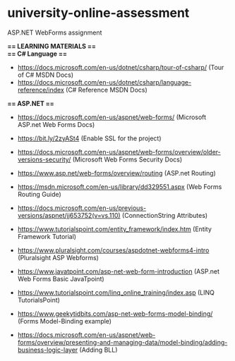 # university-online-assessment
ASP.NET WebForms assignment

**== LEARNING MATERIALS ==**<br/>
**== C# Language ==**
- <https://docs.microsoft.com/en-us/dotnet/csharp/tour-of-csharp/> (Tour of C# MSDN Docs)
- <https://docs.microsoft.com/en-us/dotnet/csharp/language-reference/index> (C# Reference MSDN Docs)

**== ASP.NET ==**
- <https://docs.microsoft.com/en-us/aspnet/web-forms/> (Microsoft ASP.net Web Forms Docs)
- <https://bit.ly/2zyASt4> (Enable SSL for the project)
- <https://docs.microsoft.com/en-us/aspnet/web-forms/overview/older-versions-security/> (Microsoft Web Forms Security Docs)
- <https://www.asp.net/web-forms/overview/routing> (ASP.net Routing)
- <https://msdn.microsoft.com/en-us/library/dd329551.aspx> (Web Forms Routing Guide)
- <https://docs.microsoft.com/en-us/previous-versions/aspnet/jj653752(v=vs.110)> (ConnectionString Attributes)

- <https://www.tutorialspoint.com/entity_framework/index.htm> (Entity Framework Tutorial)
- <https://www.pluralsight.com/courses/aspdotnet-webforms4-intro> (Pluralsight ASP Webforms)
- <https://www.javatpoint.com/asp-net-web-form-introduction> (ASP.net Web Forms Basic JavaTpoint)
- <https://www.tutorialspoint.com/linq_online_training/index.asp> (LINQ TutorialsPoint)
- <https://www.geekytidbits.com/asp-net-web-forms-model-binding/> (Forms Model-Binding example)
- <https://docs.microsoft.com/en-us/aspnet/web-forms/overview/presenting-and-managing-data/model-binding/adding-business-logic-layer> (Adding BLL)
